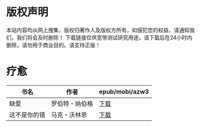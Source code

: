 # 版权声明

本站内容均从网上搜集，版权归著作人及版权方所有，如侵犯您的权益，请通知我们，我们将会及时删除！ 下载链接仅供宽带测试研究用途，请下载后在24小时内删除，请勿用于商业目的。请支持正版！

# 疗愈

| 书名 | 作者 | epub/mobi/azw3 |
| --- | --- | --- |
| 缺爱 | 罗伯特・纳伯格 | [下载](https://url89.ctfile.com/f/31084289-1357048741-415f94?p=8866) |
| 这不是你的错 | 马克・沃林恩 | [下载](https://url89.ctfile.com/f/31084289-1357026988-306901?p=8866) |

